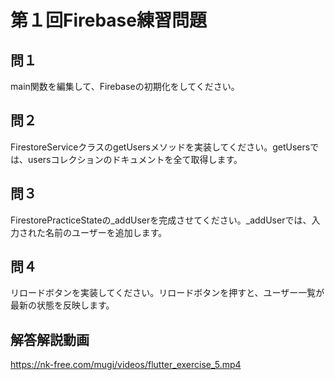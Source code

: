 # 第１回Firebase練習問題

## 問１
main関数を編集して、Firebaseの初期化をしてください。

## 問２
FirestoreServiceクラスのgetUsersメソッドを実装してください。getUsersでは、usersコレクションのドキュメントを全て取得します。

## 問３
FirestorePracticeStateの_addUserを完成させてください。_addUserでは、入力された名前のユーザーを追加します。

## 問４
リロードボタンを実装してください。リロードボタンを押すと、ユーザー一覧が最新の状態を反映します。

## 解答解説動画
https://nk-free.com/mugi/videos/flutter_exercise_5.mp4
